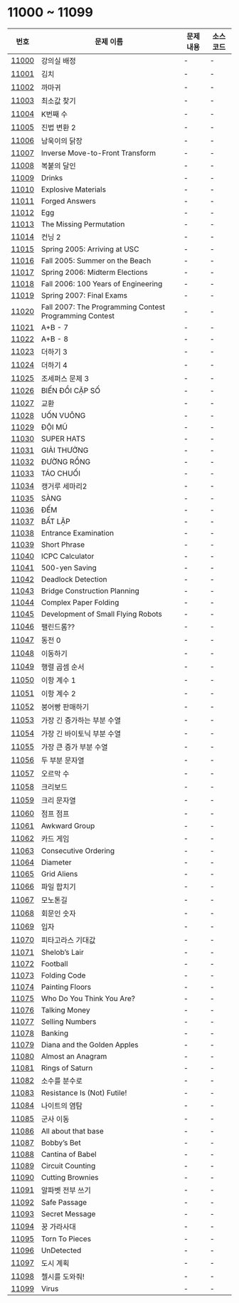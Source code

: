 # 11000 ~ 11099

번호 | 문제 이름 | 문제 내용 | 소스코드
--- | --- | --- | ---
[11000](https://www.acmicpc.net/problem/11000) | 강의실 배정 | - | -
[11001](https://www.acmicpc.net/problem/11001) | 김치 | - | -
[11002](https://www.acmicpc.net/problem/11002) | 까마귀 | - | -
[11003](https://www.acmicpc.net/problem/11003) | 최소값 찾기 | - | -
[11004](https://www.acmicpc.net/problem/11004) | K번째 수 | - | -
[11005](https://www.acmicpc.net/problem/11005) | 진법 변환 2 | - | -
[11006](https://www.acmicpc.net/problem/11006) | 남욱이의 닭장 | - | -
[11007](https://www.acmicpc.net/problem/11007) | Inverse Move-to-Front Transform | - | -
[11008](https://www.acmicpc.net/problem/11008) | 복붙의 달인 | - | -
[11009](https://www.acmicpc.net/problem/11009) | Drinks | - | -
[11010](https://www.acmicpc.net/problem/11010) | Explosive Materials | - | -
[11011](https://www.acmicpc.net/problem/11011) | Forged Answers | - | -
[11012](https://www.acmicpc.net/problem/11012) | Egg | - | -
[11013](https://www.acmicpc.net/problem/11013) | The Missing Permutation | - | -
[11014](https://www.acmicpc.net/problem/11014) | 컨닝 2 | - | -
[11015](https://www.acmicpc.net/problem/11015) | Spring 2005: Arriving at USC | - | -
[11016](https://www.acmicpc.net/problem/11016) | Fall 2005: Summer on the Beach | - | -
[11017](https://www.acmicpc.net/problem/11017) | Spring 2006: Midterm Elections | - | -
[11018](https://www.acmicpc.net/problem/11018) | Fall 2006: 100 Years of Engineering | - | -
[11019](https://www.acmicpc.net/problem/11019) | Spring 2007: Final Exams | - | -
[11020](https://www.acmicpc.net/problem/11020) | Fall 2007: The Programming Contest Programming Contest | - | -
[11021](https://www.acmicpc.net/problem/11021) | A+B - 7 | - | -
[11022](https://www.acmicpc.net/problem/11022) | A+B - 8 | - | -
[11023](https://www.acmicpc.net/problem/11023) | 더하기 3 | - | -
[11024](https://www.acmicpc.net/problem/11024) | 더하기 4 | - | -
[11025](https://www.acmicpc.net/problem/11025) | 조세퍼스 문제 3 | - | -
[11026](https://www.acmicpc.net/problem/11026) | BIẾN ĐỔI CẶP SỐ | - | -
[11027](https://www.acmicpc.net/problem/11027) | 교환 | - | -
[11028](https://www.acmicpc.net/problem/11028) | UỐN VUÔNG | - | -
[11029](https://www.acmicpc.net/problem/11029) | ĐỘI MŨ | - | -
[11030](https://www.acmicpc.net/problem/11030) | SUPER HATS | - | -
[11031](https://www.acmicpc.net/problem/11031) | GIẢI THƯỞNG | - | -
[11032](https://www.acmicpc.net/problem/11032) | ĐƯỜNG RỒNG | - | -
[11033](https://www.acmicpc.net/problem/11033) | TÁO CHUỐI | - | -
[11034](https://www.acmicpc.net/problem/11034) | 캥거루 세마리2 | - | -
[11035](https://www.acmicpc.net/problem/11035) | SÀNG | - | -
[11036](https://www.acmicpc.net/problem/11036) | ĐẾM | - | -
[11037](https://www.acmicpc.net/problem/11037) | BẤT LẶP | - | -
[11038](https://www.acmicpc.net/problem/11038) | Entrance Examination | - | -
[11039](https://www.acmicpc.net/problem/11039) | Short Phrase | - | -
[11040](https://www.acmicpc.net/problem/11040) | ICPC Calculator | - | -
[11041](https://www.acmicpc.net/problem/11041) | 500-yen Saving | - | -
[11042](https://www.acmicpc.net/problem/11042) | Deadlock Detection | - | -
[11043](https://www.acmicpc.net/problem/11043) | Bridge Construction Planning | - | -
[11044](https://www.acmicpc.net/problem/11044) | Complex Paper Folding | - | -
[11045](https://www.acmicpc.net/problem/11045) | Development of Small Flying Robots | - | -
[11046](https://www.acmicpc.net/problem/11046) | 팰린드롬?? | - | -
[11047](https://www.acmicpc.net/problem/11047) | 동전 0 | - | -
[11048](https://www.acmicpc.net/problem/11048) | 이동하기 | - | -
[11049](https://www.acmicpc.net/problem/11049) | 행렬 곱셈 순서 | - | -
[11050](https://www.acmicpc.net/problem/11050) | 이항 계수 1 | - | -
[11051](https://www.acmicpc.net/problem/11051) | 이항 계수 2 | - | -
[11052](https://www.acmicpc.net/problem/11052) | 붕어빵 판매하기 | - | -
[11053](https://www.acmicpc.net/problem/11053) | 가장 긴 증가하는 부분 수열 | - | -
[11054](https://www.acmicpc.net/problem/11054) | 가장 긴 바이토닉 부분 수열 | - | -
[11055](https://www.acmicpc.net/problem/11055) | 가장 큰 증가 부분 수열 | - | -
[11056](https://www.acmicpc.net/problem/11056) | 두 부분 문자열 | - | -
[11057](https://www.acmicpc.net/problem/11057) | 오르막 수 | - | -
[11058](https://www.acmicpc.net/problem/11058) | 크리보드 | - | -
[11059](https://www.acmicpc.net/problem/11059) | 크리 문자열 | - | -
[11060](https://www.acmicpc.net/problem/11060) | 점프 점프 | - | -
[11061](https://www.acmicpc.net/problem/11061) | Awkward Group | - | -
[11062](https://www.acmicpc.net/problem/11062) | 카드 게임 | - | -
[11063](https://www.acmicpc.net/problem/11063) | Consecutive Ordering | - | -
[11064](https://www.acmicpc.net/problem/11064) | Diameter | - | -
[11065](https://www.acmicpc.net/problem/11065) | Grid Aliens | - | -
[11066](https://www.acmicpc.net/problem/11066) | 파일 합치기 | - | -
[11067](https://www.acmicpc.net/problem/11067) | 모노톤길 | - | -
[11068](https://www.acmicpc.net/problem/11068) | 회문인 숫자 | - | -
[11069](https://www.acmicpc.net/problem/11069) | 입자 | - | -
[11070](https://www.acmicpc.net/problem/11070) | 피타고라스 기대값 | - | -
[11071](https://www.acmicpc.net/problem/11071) | Shelob’s Lair | - | -
[11072](https://www.acmicpc.net/problem/11072) | Football | - | -
[11073](https://www.acmicpc.net/problem/11073) | Folding Code | - | -
[11074](https://www.acmicpc.net/problem/11074) | Painting Floors | - | -
[11075](https://www.acmicpc.net/problem/11075) | Who Do You Think You Are? | - | -
[11076](https://www.acmicpc.net/problem/11076) | Talking Money | - | -
[11077](https://www.acmicpc.net/problem/11077) | Selling Numbers | - | -
[11078](https://www.acmicpc.net/problem/11078) | Banking | - | -
[11079](https://www.acmicpc.net/problem/11079) | Diana and the Golden Apples | - | -
[11080](https://www.acmicpc.net/problem/11080) | Almost an Anagram | - | -
[11081](https://www.acmicpc.net/problem/11081) | Rings of Saturn | - | -
[11082](https://www.acmicpc.net/problem/11082) | 소수를 분수로 | - | -
[11083](https://www.acmicpc.net/problem/11083) | Resistance Is (Not) Futile! | - | -
[11084](https://www.acmicpc.net/problem/11084) | 나이트의 염탐 | - | -
[11085](https://www.acmicpc.net/problem/11085) | 군사 이동 | - | -
[11086](https://www.acmicpc.net/problem/11086) | All about that base | - | -
[11087](https://www.acmicpc.net/problem/11087) | Bobby’s Bet | - | -
[11088](https://www.acmicpc.net/problem/11088) | Cantina of Babel | - | -
[11089](https://www.acmicpc.net/problem/11089) | Circuit Counting | - | -
[11090](https://www.acmicpc.net/problem/11090) | Cutting Brownies | - | -
[11091](https://www.acmicpc.net/problem/11091) | 알파벳 전부 쓰기 | - | -
[11092](https://www.acmicpc.net/problem/11092) | Safe Passage | - | -
[11093](https://www.acmicpc.net/problem/11093) | Secret Message | - | -
[11094](https://www.acmicpc.net/problem/11094) | 꿍 가라사대 | - | -
[11095](https://www.acmicpc.net/problem/11095) | Torn To Pieces | - | -
[11096](https://www.acmicpc.net/problem/11096) | UnDetected | - | -
[11097](https://www.acmicpc.net/problem/11097) | 도시 계획 | - | -
[11098](https://www.acmicpc.net/problem/11098) | 첼시를 도와줘! | - | -
[11099](https://www.acmicpc.net/problem/11099) | Virus | - | -
